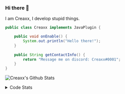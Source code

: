 ### Hi there 👋

I am Creaxx, I develop stupid things. 

```java
public class Creaxx implements JavaPlugin {

    public void onEnable() {
        System.out.println("Hello there!");
    }
    
    public String getContactInfo() {
        return "Message me on discord: Creaxx#0001";
    }
}
```

![Creaxx's Github Stats](https://github-readme-stats.vercel.app/api?username=CreaxxOG&show_icons=true&theme=dark&count_private=true)

<details>
  <summary>Code Stats</summary>

<!--START_SECTION:waka-->
![Code Time](http://img.shields.io/badge/Code%20Time-1%2C419%20hrs%205%20mins-blue)

![Lines of code](https://img.shields.io/badge/From%20Hello%20World%20I%27ve%20Written-728.0%20thousand%20lines%20of%20code-blue)

**🐱 My GitHub Data** 

> 📦 104.3 kB Used in GitHub's Storage 
 > 
> 🏆 2,268 Contributions in the Year 2023
 > 
> 🚫 Not Opted to Hire
 > 
> 📜 4 Public Repositories 
 > 
> 🔑 3 Private Repositories 
 > 
**I'm a Night 🦉** 

```text
🌞 Morning                419 commits         ██░░░░░░░░░░░░░░░░░░░░░░░   07.22 % 
🌆 Daytime                2460 commits        ███████████░░░░░░░░░░░░░░   42.39 % 
🌃 Evening                2799 commits        ████████████░░░░░░░░░░░░░   48.23 % 
🌙 Night                  125 commits         █░░░░░░░░░░░░░░░░░░░░░░░░   02.15 % 
```
📅 **I'm Most Productive on Saturday** 

```text
Monday                   710 commits         ███░░░░░░░░░░░░░░░░░░░░░░   12.24 % 
Tuesday                  814 commits         ████░░░░░░░░░░░░░░░░░░░░░   14.03 % 
Wednesday                843 commits         ████░░░░░░░░░░░░░░░░░░░░░   14.53 % 
Thursday                 937 commits         ████░░░░░░░░░░░░░░░░░░░░░   16.15 % 
Friday                   559 commits         ██░░░░░░░░░░░░░░░░░░░░░░░   09.63 % 
Saturday                 999 commits         ████░░░░░░░░░░░░░░░░░░░░░   17.22 % 
Sunday                   941 commits         ████░░░░░░░░░░░░░░░░░░░░░   16.22 % 
```


📊 **This Week I Spent My Time On** 

```text
💬 Programming Languages: 
Java                     4 hrs               █████████████████░░░░░░░░   68.92 % 
Kotlin                   1 hr 26 mins        ██████░░░░░░░░░░░░░░░░░░░   24.75 % 
XML                      16 mins             █░░░░░░░░░░░░░░░░░░░░░░░░   04.62 % 
YAML                     4 mins              ░░░░░░░░░░░░░░░░░░░░░░░░░   01.32 % 
GitIgnore file           1 min               ░░░░░░░░░░░░░░░░░░░░░░░░░   00.40 % 

🔥 Editors: 
IntelliJ                 5 hrs 48 mins       █████████████████████████   100.00 % 
```

**I Mostly Code in Java** 

```text
Java                     58 repos            ███████████████████░░░░░░   76.32 % 
Kotlin                   10 repos            ███░░░░░░░░░░░░░░░░░░░░░░   13.16 % 
CSS                      2 repos             █░░░░░░░░░░░░░░░░░░░░░░░░   02.63 % 
JavaScript               2 repos             █░░░░░░░░░░░░░░░░░░░░░░░░   02.63 % 
EJS                      1 repo              ░░░░░░░░░░░░░░░░░░░░░░░░░   01.32 % 
```




 Last Updated on 30/07/2023 18:21:15 UTC
<!--END_SECTION:waka-->
</details>
